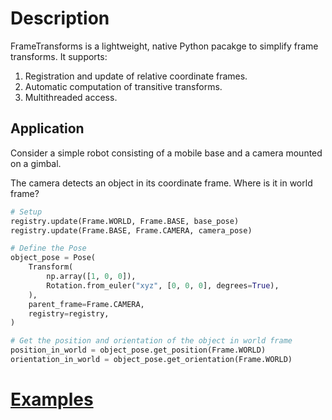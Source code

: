 # Description
FrameTransforms is a lightweight, native Python pacakge to simplify frame transforms. It supports:

1. Registration and update of relative coordinate frames.
2. Automatic computation of transitive transforms.
3. Multithreaded access.

## Application
Consider a simple robot consisting of a mobile base and a camera mounted on a gimbal. 

The camera detects an object in its coordinate frame. Where is it in world frame?

```python
# Setup
registry.update(Frame.WORLD, Frame.BASE, base_pose)
registry.update(Frame.BASE, Frame.CAMERA, camera_pose)

# Define the Pose
object_pose = Pose(
    Transform(
        np.array([1, 0, 0]),
        Rotation.from_euler("xyz", [0, 0, 0], degrees=True),
    ),
    parent_frame=Frame.CAMERA,
    registry=registry,
)

# Get the position and orientation of the object in world frame
position_in_world = object_pose.get_position(Frame.WORLD)
orientation_in_world = object_pose.get_orientation(Frame.WORLD)
```

# [Examples](https://github.com/MinhxNguyen7/FrameTransforms/blob/main/example.py)
